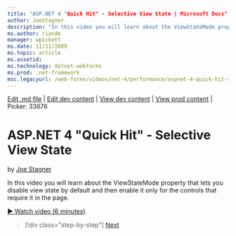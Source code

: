 ```yaml
---
title: "ASP.NET 4 "Quick Hit" - Selective View State | Microsoft Docs"
author: JoeStagner
description: "In this video you will learn about the ViewStateMode property that lets you disable view state by default and then enable it only for the controls that requi..."
ms.author: riande
manager: wpickett
ms.date: 11/11/2009
ms.topic: article
ms.assetid: 
ms.technology: dotnet-webforms
ms.prod: .net-framework
msc.legacyurl: /web-forms/videos/net-4/performance/aspnet-4-quick-hit-selective-view-state
---
```

[Edit .md file](C:\Projects\msc\dev\Msc.Www\Web.ASP\App_Data\github\web-forms\videos\net-4\performance\aspnet-4-quick-hit-selective-view-state.md) | [Edit dev content](http://www.aspdev.net/umbraco#/content/content/edit/26653) | [View dev content](http://docs.aspdev.net/tutorials/web-forms/videos/net-4/performance/aspnet-4-quick-hit-selective-view-state.html) | [View prod content](http://www.asp.net/web-forms/videos/net-4/performance/aspnet-4-quick-hit-selective-view-state) | Picker: 33676

ASP.NET 4 "Quick Hit" - Selective View State
====================
by [Joe Stagner](https://github.com/JoeStagner)

In this video you will learn about the ViewStateMode property that lets you disable view state by default and then enable it only for the controls that require it in the page.

[&#9654; Watch video (6 minutes)](https://channel9.msdn.com/Blogs/ASP-NET-Site-Videos/aspnet-4-quick-hit-selective-view-state)

>[!div class="step-by-step"] [Next](aspnet-4-quick-hit-easy-state-compression.md)